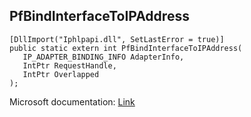 ## PfBindInterfaceToIPAddress

```
[DllImport("Iphlpapi.dll", SetLastError = true)]
public static extern int PfBindInterfaceToIPAddress(
   IP_ADAPTER_BINDING_INFO AdapterInfo,
   IntPtr RequestHandle,
   IntPtr Overlapped
);
```

Microsoft documentation: [Link](https://learn.microsoft.com/en-us/previous-versions/aa376645(v=vs.85))
